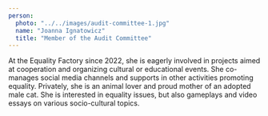 ```yaml
---
person:
  photo: "../../images/audit-committee-1.jpg"
  name: "Joanna Ignatowicz"
  title: "Member of the Audit Committee"
---
```


At the Equality Factory since 2022, she is eagerly involved in projects aimed at cooperation and organizing cultural or educational events. She co-manages social media channels and supports in other activities promoting equality.
Privately, she is an animal lover and proud mother of an adopted male cat. She is interested in equality issues, but also gameplays and video essays on various socio-cultural topics.